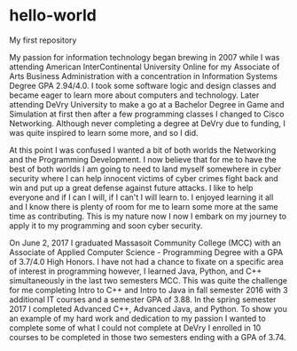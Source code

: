 # hello-world
My first repository

My passion for information technology began brewing in 2007 while I was attending American InterContinental University Online for my Associate of Arts Business Administration with a concentration in Information Systems Degree GPA 2.94/4.0. I took some software logic and design classes and became eager to learn more about computers and technology. Later attending DeVry University to make a go at a Bachelor Degree in Game and Simulation at first then after a few programming classes I changed to Cisco Networking. Although never completing a degree at DeVry due to funding, I was quite inspired to learn some more, and so I did.

At this point I was confused I wanted a bit of both worlds the Networking and the Programming Development. I now believe that for me to have the best of both worlds I am going to need to land myself somewhere in cyber security where I can help innocent victims of cyber crimes fight back and win and put up a great defense against future attacks. I like to help everyone and if I can I will, if I can't I will learn to.  I enjoyed learning it all and I know there is plenty of room for me to learn some more at the same time as contributing. This is my nature now I now I embark on my journey to apply it to my programming and soon cyber security. 

On June 2, 2017 I graduated Massasoit Community College (MCC) with an Associate of Applied Computer Science - Programming Degree with a GPA of 3.7/4.0 High Honors.  I have not had a chance to fixate on a specific area of interest in programming however, I learned Java, Python, and C++ simultaneously in the last two semesters MCC. This was quite the challenge for me completing Intro to C++ and Intro to Java in fall semester 2016 with 3 additional IT courses and a semester GPA of 3.88. In the spring semester 2017 I completed Advanced C++, Advanced Java, and Python. To show you an example of my hard work and dedication to my passion I wanted to complete some of what I could not complete at DeVry I enrolled in 10 courses to be completed in those two semesters ending with a GPA of 3.74. 

